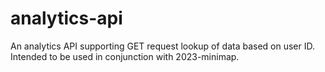 # analytics-api
An analytics API supporting GET request lookup of data based on user ID. Intended to be used in conjunction with 2023-minimap.
